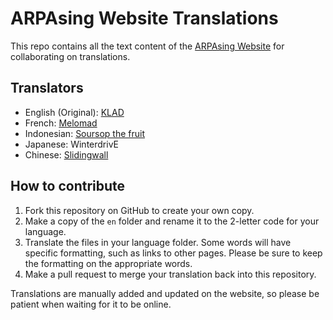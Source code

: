 # ARPAsing Website Translations

This repo contains all the text content of the [ARPAsing Website](https://arpasing.neocities.org/) for collaborating on translations.

## Translators
- English (Original): [KLAD](https://klad.tubs.wtf)
- French: [Melomad](https://simelomad.wixsite.com/melomad)
- Indonesian: [Soursop the fruit](https://twitter.com/sour_Ed)
- Japanese: WinterdrivE
- Chinese: [Slidingwall](http://slidingwall.lofter.com/)

## How to contribute
1. Fork this repository on GitHub to create your own copy.
2. Make a copy of the `en` folder and rename it to the 2-letter code for your language.
3. Translate the files in your language folder. Some words will have specific formatting, such as links to other pages. Please be sure to keep the formatting on the appropriate words.
4. Make a pull request to merge your translation back into this repository.

Translations are manually added and updated on the website, so please be patient when waiting for it to be online.